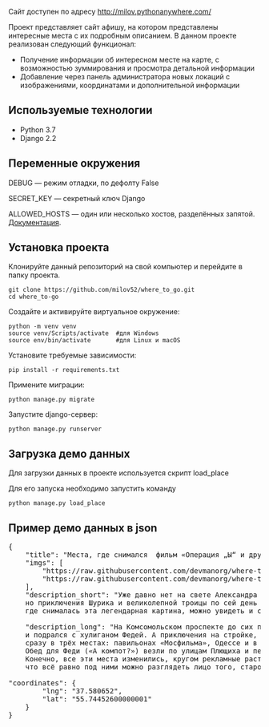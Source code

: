Сайт доступен по адресу http://milov.pythonanywhere.com/

Проект представляет сайт афишу, на котором представлены интересные места с их подробным описанием.
В данном проекте реализован следующий функционал:
* Получение информации об интересном месте на карте, с возможностью зуммирования и просмотра детальной информации
* Добавление через панель администратора новых локаций с изображениями, координатами и дополнительной информации

## Используемые технологии
* Python 3.7
* Django 2.2

## Переменные окружения

DEBUG — режим отладки, по дефолту False

SECRET_KEY — секретный ключ Django

ALLOWED_HOSTS — один или несколько хостов, разделённых запятой. [Документация](https://django-storages.readthedocs.io/en/latest/backends/digital-ocean-spaces.html).


## Установка проекта
Клонируйте данный репозиторий на свой компьютер и перейдите в папку проекта.
<pre><code>git clone https://github.com/milov52/where_to_go.git</code>
<code>cd where_to-go</code></pre>
Создайте и активируйте виртуальное окружение:
<pre><code>python -m venv venv</code>
<code>source venv/Scripts/activate  #для Windows</code>
<code>source env/bin/activate       #для Linux и macOS</code></pre>
Установите требуемые зависимости:
<pre><code>pip install -r requirements.txt</code></pre>
Примените миграции:
<pre><code>python manage.py migrate</code></pre>
Запустите django-сервер:
<pre><code>python manage.py runserver</code></pre>

## Загрузка демо данных

Для загрузки данных в проекте используется скрипт load_place

Для его запуска необходимо запустить команду

<pre><code>python manage.py load_place</code></pre>

## Пример демо данных в json
<pre>
{
    "title": "Места, где снимался  фильм «Операция „Ы“ и другие приключения Шурика»",
    "imgs": [
        "https://raw.githubusercontent.com/devmanorg/where-to-go-places/master/media/06c1067def77d191f49c3b1826b37da3.jpg",
        "https://raw.githubusercontent.com/devmanorg/where-to-go-places/master/media/340685dcaa1331fca996281a83046b57.jpg"
    ],
    "description_short": "Уже давно нет на свете Александра Демьяненко, Юрия Никулина, Георгия Вицина и Евгения Моргунова, 
    но приключения Шурика и великолепной троицы по сей день веселят многие поколения детей и взрослых. Места, 
    где снималась эта легендарная картина, можно увидеть и сегодня.",
   
    "description_long": "На Комсомольском проспекте до сих пор находится булочная, около которой Шурик сел в автобус
    и подрался с хулиганом Федей. А приключения на стройке, где Федя лечился от хулиганства трудотерапией, снимались 
    сразу в трёх местах: павильонах «Мосфильма», Одессе и в Москве, на улице Седова неподалеку от Троицкого Храма.
    Обед для Феди («А компот?») везли по улицам Плющиха и переулкам 7-го Ростовского, Вражского и 2-го Труженикова. 
    Конечно, все эти места изменились, кругом рекламные растяжки, море машин и новостроек, но бывалые уверяют, 
    что всё равно под ними можно разглядеть лицо того, старого города, по которому ходил Шурик…",
    
"coordinates": {
        "lng": "37.580652",
        "lat": "55.74452600000001"
    }
}
</pre>


